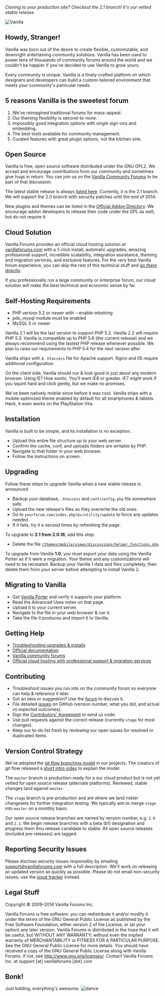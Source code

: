 _Cloning to your production site? Checkout the 2.1 branch! It's our vetted stable release._

![Vanilla](http://cdn.vanillaforums.com/vanilla-black-logo-400.svg)

## Howdy, Stranger!

Vanilla was born out of the desire to create flexible, customizable, and downright entertaining
community solutions. Vanilla has been used to power tens of thousands of community forums around the world
and we couldn't be happier if you've decided to use Vanilla to grow yours.

Every community is unique. Vanilla is a finely-crafted platform on which designers and developers
can build a custom-tailored environment that meets your community's particular needs.

## 5 reasons Vanilla is the sweetest forum

1. We've reimagined traditional forums for mass-appeal.
1. Our theming flexibility is second-to-none.
1. Impossibly good integration options with single sign-ons and embedding.
1. The best tools available for community management.
1. Curated features with great plugin options, not the kitchen sink.

## Open Source

Vanilla is free, open source software distributed under the GNU GPL2.
We accept and encourage contributions from our community and sometimes give hugs in return.
You can join us on the [Vanilla Community Forums](http://vanillaforums.org/discussions) to be part of that discussion.

The latest stable release is always [listed here](http://vanillaforums.org/addon/vanilla-core). Currently, it is the 2.1 branch. We will support the 2.0 branch with security patches until the end of 2014.

New plugins and themes can be listed in the [Official Addon Directory](http://vanillaforums.org/addon/).
We encourage addon developers to release their code under the GPL as well, but do not require it.

## Cloud Solution

Vanilla Forums provides an official cloud hosting solution at [vanillaforums.com](http://vanillaforums.com)
with a 1-click install, automatic upgrades, amazing professional support, incredible scalability,
integration assistance, theming and migration services, and exclusive features. For the very best Vanilla forum experience,
you can skip the rest of this technical stuff and [go there directly](http://vanillaforums.com/plans).

If you professionally run a large community or enterprise forum, our cloud solution will make the best technical and economic sense by far.

## Self-Hosting Requirements

* PHP version 5.2 or newer with --enable-mbstring
* pdo_mysql module must be enabled
* MySQL 5 or newer

Vanilla 2.1 will be the last version to support PHP 5.2. Vanilla 2.2 will require PHP 5.3. Vanilla is compatible up to PHP 5.6 (the current release) and we always recommend using the lastest PHP release whenever possible. We plan to raise our requirements to PHP 5.4 for the next version after

Vanilla ships with a `.htaccess` file for Apache support. Nginx and IIS require additional configuration.

On the client side, Vanilla should run & look good in just about any modern browser.
Using IE? How exotic. You'll want IE8 or greater. IE7 *might* work if you squint hard and click gently, but we make no promises.

We've been natively mobile since before it was cool. Vanilla ships with a mobile-optimized theme enabled
by default for all smartphones & tablets. Heck, it even works on the PlayStation Vita.

## Installation

Vanilla is built to be simple, and its installation is no exception.

* Upload this entire file structure up to your web server.
* Confirm the cache, conf, and uploads folders are writable by PHP.
* Navigate to that folder in your web browser.
* Follow the instructions on screen.

## Upgrading

Follow these steps to upgrade Vanilla when a new stable release is announced.


* Backup your database, `.htaccess` and `conf/config.php` file somewhere safe.
* Upload the new release's files so they overwrite the old ones.
* Go to `yourforum.com/index.php?p=/utility/update` to force any updates needed.
* If it fails, try it a second times by refreshing the page.

To upgrade to **2.1 from 2.0.18**, add this step:

* Delete the file [`/themes/mobile/views/discussions/helper_functions.php`](https://github.com/vanillaforums/Garden/blob/2.0/themes/mobile/views/discussions/helper_functions.php)

To upgrade from Vanilla **1.0**, you must export your data using the Vanilla Porter as if it were a migration. Your theme and any customizations will need to be recreated. Backup your Vanilla 1 data and files completely, then delete them from your server before attempting to install Vanilla 2.

## Migrating to Vanilla

* Get [Vanilla Porter](http://vanillaforums.org/addon/porter-core) and verify it supports your platform.
* Read the Advanced Uses notes on that page.
* Upload it to your current server.
* Navigate to the file in your web browser & run it.
* Take the file it produces and import it to Vanilla.

## Getting Help

* [Troubleshooting upgrades & installs](http://docs.vanillaforums.com/developers/troubleshooting/)
* [Official documentation](http://docs.vanillaforums.com)
* [Vanilla community forums](http://vanillaforums.org/discussions)
* [Official cloud hosting with professional support & migration services](http://vanillaforums.com/plans)

## Contributing

* Troubleshoot issues you run into on the community forum so everyone can help & reference it later.
* Got an idea or suggestion? Use the [forum](http://vanillaforums.org/discussions) to discuss it.
* File detailed [issues](https://github.com/vanilla/vanilla/issues) on GitHub (version number, what you did, and actual vs expected outcomes).
* Sign the [Contributors' Agreement](http://vanillaforums.org/contributors) to send us code.
* Use pull requests against the correct release (currently `stage` for most changes).
* Keep our to-do list fresh by reviewing our open issues for resolved or duplicated items.

## Version Control Strategy

We've adopted the [git flow branching model](http://nvie.com/posts/a-successful-git-branching-model) in our projects.
The creators of git flow released a [short intro video](http://vimeo.com/16018419) to explain the model.

The `master` branch is production-ready for a our cloud product but is not yet vetted for open source release (alternate platforms).
Reviewed, stable changes land against `master`.

The `stage` branch is pre-production and are where we land riskier changesets for further integration testing. We typically aim to merge `stage` into `master` on a monthly basis.

Our open source release branches are named by version number, e.g. `2.0` and `2.1`.
We begin release branches with a beta (b1) designation and progress them thru release candidate to stable.
All open source releases (included pre-releases) are tagged.

## Reporting Security Issues

Please disclose security issues responsibly by emailing support@vanillaforums.com with a full description.
We'll work on releasing an updated version as quickly as possible.
Please do not email non-security issues; use the [issue tracker](https://github.com/vanilla/vanilla/issues) instead.

## Legal Stuff
Copyright &copy; 2009-2014 Vanilla Forums Inc.

Vanilla Forums is free software: you can redistribute it and/or modify it under the terms of the GNU General Public License
as published by the Free Software Foundation, either version 2 of the License, or (at your option) any later version.
Vanilla Forums is distributed in the hope that it will be useful, but WITHOUT ANY WARRANTY;
without even the implied warranty of MERCHANTABILITY or FITNESS FOR A PARTICULAR PURPOSE.
See the GNU General Public License for more details. You should have received a copy of the GNU General Public License
along with Vanilla Forums.  If not, see <http://www.gnu.org/licenses/>.
Contact Vanilla Forums Inc. at support [at] vanillaforums [dot] com

## Bonk!

Just kidding, everything's awesome. ![dance](http://cdn.vanillaforums.com/dance.gif)
